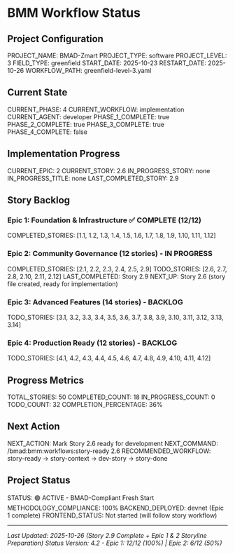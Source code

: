 # BMM Workflow Status

## Project Configuration

PROJECT_NAME: BMAD-Zmart
PROJECT_TYPE: software
PROJECT_LEVEL: 3
FIELD_TYPE: greenfield
START_DATE: 2025-10-23
RESTART_DATE: 2025-10-26
WORKFLOW_PATH: greenfield-level-3.yaml

## Current State

CURRENT_PHASE: 4
CURRENT_WORKFLOW: implementation
CURRENT_AGENT: developer
PHASE_1_COMPLETE: true
PHASE_2_COMPLETE: true
PHASE_3_COMPLETE: true
PHASE_4_COMPLETE: false

## Implementation Progress

CURRENT_EPIC: 2
CURRENT_STORY: 2.6
IN_PROGRESS_STORY: none
IN_PROGRESS_TITLE: none
LAST_COMPLETED_STORY: 2.9

## Story Backlog

### Epic 1: Foundation & Infrastructure ✅ COMPLETE (12/12)
COMPLETED_STORIES: [1.1, 1.2, 1.3, 1.4, 1.5, 1.6, 1.7, 1.8, 1.9, 1.10, 1.11, 1.12]

### Epic 2: Community Governance (12 stories) - IN PROGRESS
COMPLETED_STORIES: [2.1, 2.2, 2.3, 2.4, 2.5, 2.9]
TODO_STORIES: [2.6, 2.7, 2.8, 2.10, 2.11, 2.12]
LAST_COMPLETED: Story 2.9
NEXT_UP: Story 2.6 (story file created, ready for implementation)

### Epic 3: Advanced Features (14 stories) - BACKLOG
TODO_STORIES: [3.1, 3.2, 3.3, 3.4, 3.5, 3.6, 3.7, 3.8, 3.9, 3.10, 3.11, 3.12, 3.13, 3.14]

### Epic 4: Production Ready (12 stories) - BACKLOG
TODO_STORIES: [4.1, 4.2, 4.3, 4.4, 4.5, 4.6, 4.7, 4.8, 4.9, 4.10, 4.11, 4.12]

## Progress Metrics

TOTAL_STORIES: 50
COMPLETED_COUNT: 18
IN_PROGRESS_COUNT: 0
TODO_COUNT: 32
COMPLETION_PERCENTAGE: 36%

## Next Action

NEXT_ACTION: Mark Story 2.6 ready for development
NEXT_COMMAND: /bmad:bmm:workflows:story-ready 2.6
RECOMMENDED_WORKFLOW: story-ready → story-context → dev-story → story-done

## Project Status

STATUS: 🟢 ACTIVE - BMAD-Compliant Fresh Start
METHODOLOGY_COMPLIANCE: 100%
BACKEND_DEPLOYED: devnet (Epic 1 complete)
FRONTEND_STATUS: Not started (will follow story workflow)

---

_Last Updated: 2025-10-26 (Story 2.9 Complete + Epic 1 & 2 Storyline Preparation)_
_Status Version: 4.2 - Epic 1: 12/12 (100%) | Epic 2: 6/12 (50%)_
